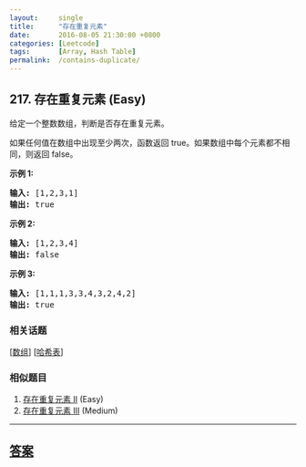 ```yaml
---
layout:     single
title:      "存在重复元素"
date:       2016-08-05 21:30:00 +0800
categories: [Leetcode]
tags:       [Array, Hash Table]
permalink:  /contains-duplicate/
---
```


## 217. 存在重复元素 (Easy)

<p>给定一个整数数组，判断是否存在重复元素。</p>

<p>如果任何值在数组中出现至少两次，函数返回 true。如果数组中每个元素都不相同，则返回 false。</p>

<p><strong>示例 1:</strong></p>

<pre><strong>输入:</strong> [1,2,3,1]
<strong>输出:</strong> true</pre>

<p><strong>示例 2:</strong></p>

<pre><strong>输入: </strong>[1,2,3,4]
<strong>输出:</strong> false</pre>

<p><strong>示例&nbsp;3:</strong></p>

<pre><strong>输入: </strong>[1,1,1,3,3,4,3,2,4,2]
<strong>输出:</strong> true</pre>

### 相关话题
  [[数组](https://github.com/openset/leetcode/tree/master/tag/array/README.md)]
  [[哈希表](https://github.com/openset/leetcode/tree/master/tag/hash-table/README.md)]

### 相似题目
  1. [存在重复元素 II](/contains-duplicate-ii) (Easy)
  1. [存在重复元素 III](/contains-duplicate-iii) (Medium)

---

## [答案](https://github.com/openset/leetcode/tree/master/problems/contains-duplicate)
